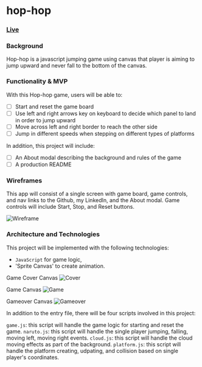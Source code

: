# hop-hop

### [Live](http://dongjinxu.com/hop-hop/)

### Background

Hop-hop is a javascript jumping game using canvas that player is aiming to jump upward and never fall to the bottom of the canvas.

### Functionality & MVP  

With this Hop-hop game, users will be able to:

- [ ] Start and reset the game board
- [ ] Use left and right arrows key on keyboard to decide which panel to land in order to jump upward
- [ ] Move across left and right border to reach the other side
- [ ] Jump in different speeds when stepping on different types of platforms

In addition, this project will include:

- [ ] An About modal describing the background and rules of the game
- [ ] A production README

### Wireframes

This app will consist of a single screen with game board, game controls, and nav links to the Github, my LinkedIn,
and the About modal.  Game controls will include Start, Stop, and Reset buttons.

![Wireframe](https://i.imgur.com/zjjKITS.png)

### Architecture and Technologies

This project will be implemented with the following technologies:

- `JavaScript` for game logic,
- 'Sprite Canvas' to create animation.

Game Cover Canvas
![Cover](https://i.imgur.com/ghfts8a.png)

Game Canvas
![Game](https://i.imgur.com/cPrNey3.png)

Gameover Canvas
![Gameover](https://i.imgur.com/k9s3dqp.png)


In addition to the entry file, there will be four scripts involved in this project:

`game.js`: this script will handle the game logic for starting and reset the game.
`naruto.js`: this script will handle the single player jumping, falling, moving left, moving right events.
`cloud.js`: this script will handle the cloud moving effects as part of the background.
`platform.js`: this script will handle the platform creating, udpating, and collision based on single player's coordinates.
